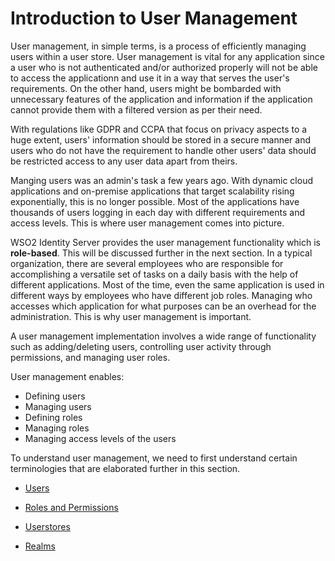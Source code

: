 # Introduction to User Management 

User management, in simple terms, is a process of efficiently managing users within a user store. User management is vital for any application since a user who is not authenticated and/or authorized properly will not be able to access the applicationn and use it in a way that serves the user's requirements. On the other hand, users might be bombarded with unnecessary features of the application and information if the application cannot provide them with a filtered version as per their need. 

With regulations like GDPR and CCPA that focus on privacy aspects to a huge extent, users' information should be stored in a secure manner and users who do not have the requirement to handle other users' data should be restricted access to any user data apart from theirs.

Manging users was an admin's task a few years ago. With dynamic cloud applications and on-premise applications that target scalability rising exponentially, this is no longer possible. Most of the applications have thousands of users logging in each day with different requirements and access levels. This is where user management comes into picture. 

WSO2 Identity Server provides the user management functionality which is **role-based**. This will be discussed further in the next section. In a typical organization, there are several employees who are responsible for accomplishing a versatile set of tasks on a daily basis with the help of different applications. Most of the time, even the same application is used in different ways by employees who have different job roles. Managing who accesses which application for what purposes can be an overhead for the administration. This is why user management is important. 

A user management implementation involves a wide range of functionality such as adding/deleting users, controlling user activity through permissions, and managing user roles. 

User management enables: 

- Defining users
- Managing users 
- Defining roles 
- Managing roles
- Managing access levels of the users


To understand user management, we need to first understand certain terminologies that are elaborated further in this section. 

- [Users](../users)

- [Roles and Permissions](../roles-and-permissions)

- [Userstores](../userstores)

- [Realms](../realm)

